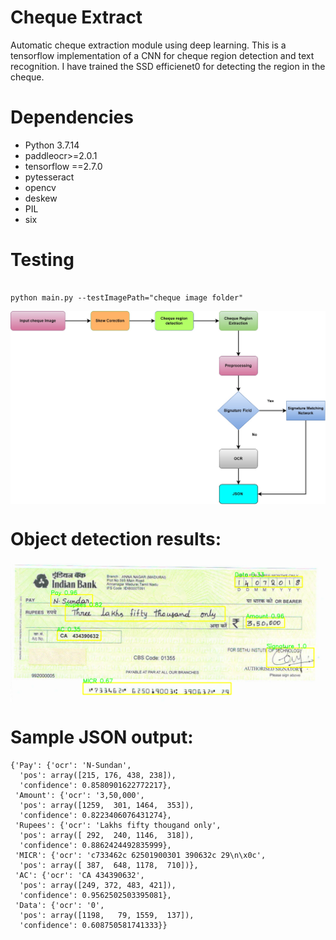 # Cheque Extract

Automatic cheque extraction module using deep learning.  This is a tensorflow implementation of a CNN for cheque region detection and text recognition.  I have trained the SSD efficienet0 for detecting the region in the cheque.

# Dependencies
 
- Python 3.7.14 
- paddleocr>=2.0.1
- tensorflow ==2.7.0
- pytesseract 
- opencv
- deskew
- PIL
- six


# Testing

```

python main.py --testImagePath="cheque image folder"

```



<p align="center">
 <img src="images/cheque_preocessDiagram.jpg" align="middle" width = "1000"/>
<p align="center">


# Object detection results:

<p align="center">
 <img src="images/sampleoutput.png" align="middle" width = "1000"/>
<p align="center">

# Sample JSON output: 

````
{'Pay': {'ocr': 'N-Sundan',
  'pos': array([215, 176, 438, 238]),
  'confidence': 0.8580901622772217},
 'Amount': {'ocr': '3,50,000',
  'pos': array([1259,  301, 1464,  353]),
  'confidence': 0.8223406076431274},
 'Rupees': {'ocr': 'Lakhs fifty thougand only',
  'pos': array([ 292,  240, 1146,  318]),
  'confidence': 0.8862424492835999},
 'MICR': {'ocr': 'c733462c 62501900301 390632c 29\n\x0c',
  'pos': array([ 387,  648, 1178,  710])},
 'AC': {'ocr': 'CA 434390632',
  'pos': array([249, 372, 483, 421]),
  'confidence': 0.9562502503395081},
 'Data': {'ocr': '0',
  'pos': array([1198,   79, 1559,  137]),
  'confidence': 0.608750581741333}}


````
